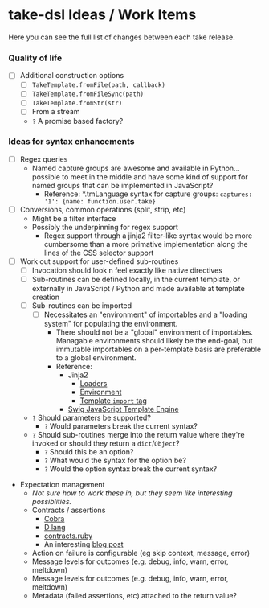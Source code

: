 # take-dsl Ideas / Work Items

Here you can see the full list of changes between each take release.


### Quality of life

- [ ] Additional construction options
    - [ ] `TakeTemplate.fromFile(path, callback)`
    - [ ] `TakeTemplate.fromFileSync(path)`
    - [ ] `TakeTemplate.fromStr(str)`
    - [ ] From a stream
    - `?` A promise based factory?


### Ideas for syntax enhancements

- [ ] Regex queries
    - Named capture groups are awesome and available in Python... possible to meet in the middle and have some kind of support for named groups that can be implemented in JavaScript?
        - Reference: *.tmLanguage syntax for capture groups: `captures: '1': {name: function.user.take}`
- [ ] Conversions, common operations (split, strip, etc)
    - Might be a filter interface
    - Possibly the underpinning for regex support
        - Regex support through a jinja2 filter-like syntax would be more cumbersome than a more primative implementation along the lines of the CSS selector support
- [ ] Work out support for user-defined sub-routines
    - [ ] Invocation should look n feel exactly like native directives
    - [ ] Sub-routines can be defined locally, in the current template, or externally in JavaScript / Python and made available at template creation
    - [ ] Sub-routines can be imported
        - [ ] Necessitates an "environment" of importables and a "loading system" for populating the environment.
            - There should not be a "global" environment of importables. Managable environments should likely be the end-goal, but immutable importables on a per-template basis are preferable to a global environment.
            - Reference:
                - Jinja2
                    - [Loaders](http://jinja.pocoo.org/docs/dev/api/#loaders)
                    - [Environment](http://jinja.pocoo.org/docs/dev/api/#jinja2.Environment)
                    - [Template `import` tag](http://jinja.pocoo.org/docs/dev/templates/#import)
                - [Swig JavaScript Template Engine](http://paularmstrong.github.io/swig/docs/loaders/)
    - `?` Should parameters be supported?
        - `?` Would parameters break the current syntax?
    - `?` Should sub-routines merge into the return value where they're invoked or should they return a `dict`/`Object`?
        - `?` Should this be an option?
        - `?` What would the syntax for the option be?
        - `?` Would the option syntax break the current syntax?
- Expectation management
    - *Not sure how to work these in, but they seem like interesting possiblities.*
    - Contracts / assertions
        - [Cobra](http://cobra-language.com/trac/cobra/wiki/Contracts)
        - [D lang](http://dlang.org/contracts.html)
        - [contracts.ruby](http://egonschiele.github.io/contracts.ruby/)
        - An interesting [blog post](http://showmetheco.de/articles/2012/12/design-by-contract-in-perl.html)
    - Action on failure is configurable (eg skip context, message, error)
    - Message levels for outcomes (e.g. debug, info, warn, error, meltdown)
    - Message levels for outcomes (e.g. debug, info, warn, error, meltdown)
    - Metadata (failed assertions, etc) attached to the return value?
